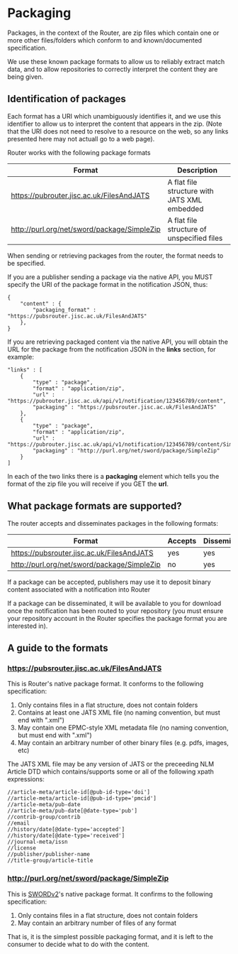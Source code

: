 # Packaging

Packages, in the context of the Router, are zip files which contain one or more other files/folders which conform to 
and known/documented specification.

We use these known package formats to allow us to reliably extract match data, and to allow repositories to correctly
interpret the content they are being given.

## Identification of packages

Each format has a URI which unambiguously identifies it, and we use this identifier to allow us to interpret the content
that appears in the zip.  (Note that the URI does not need to resolve to a resource on the web, so any links presented
here may not actuall go to a web page).

Router works with the following package formats

| Format | Description |
|--------|-------------|
| https://pubrouter.jisc.ac.uk/FilesAndJATS | A flat file structure with JATS XML embedded |
| http://purl.org/net/sword/package/SimpleZip | A flat file structure of unspecified files |

When sending or retrieving packages from the router, the format needs to be specified.

If you are a publisher sending a package via the native API, you MUST specify the URI of the package format in the
notification JSON, thus:

    {
        "content" : {
            "packaging_format" : "https://pubsrouter.jisc.ac.uk/FilesAndJATS"
        },
    }

If you are retrieving packaged content via the native API, you will obtain the URL for the package from the notification
JSON in the **links** section, for example:

    "links" : [
        {
            "type" : "package",
            "format" : "application/zip",
            "url" : "https://pubrouter.jisc.ac.uk/api/v1/notification/123456789/content",
            "packaging" : "https://pubsrouter.jisc.ac.uk/FilesAndJATS"
        },
        {
            "type" : "package",
            "format" : "application/zip",
            "url" : "https://pubrouter.jisc.ac.uk/api/v1/notification/123456789/content/SimpleZip",
            "packaging" : "http://purl.org/net/sword/package/SimpleZip"
        }
    ]

In each of the two links there is a **packaging** element which tells you the format of the zip file you will receive
if you GET the **url**.

## What package formats are supported?

The router accepts and disseminates packages in the following formats:

| Format | Accepts | Disseminates |
|--------|---------|--------------|
| https://pubsrouter.jisc.ac.uk/FilesAndJATS | yes | yes |
| http://purl.org/net/sword/package/SimpleZip | no | yes |

If a package can be accepted, publishers may use it to deposit binary content associated with a notification into Router

If a package can be disseminated, it will be available to you for download once the notification has been routed to your
repository (you must ensure your repository account in the Router specifies the package format you are interested in).


## A guide to the formats

### https://pubsrouter.jisc.ac.uk/FilesAndJATS

This is Router's native package format.  It conforms to the following specification:

1. Only contains files in a flat structure, does not contain folders
2. Contains at least one JATS XML file (no naming convention, but must end with ".xml")
3. May contain one EPMC-style XML metadata file (no naming convention, but must end with ".xml")
4. May contain an arbitrary number of other binary files (e.g. pdfs, images, etc)

The JATS XML file may be any version of JATS or the preceeding NLM Article DTD which contains/supports some or all of the following
xpath expressions:

    //article-meta/article-id[@pub-id-type='doi']
    //article-meta/article-id[@pub-id-type='pmcid']
    //article-meta/pub-date
    //article-meta/pub-date[@date-type='pub']
    //contrib-group/contrib
    //email
    //history/date[@date-type='accepted']
    //history/date[@date-type='received']
    //journal-meta/issn
    //license
    //publisher/publisher-name
    //title-group/article-title

### http://purl.org/net/sword/package/SimpleZip

This is [SWORDv2](http://swordapp.github.io/SWORDv2-Profile/SWORDProfile.html#iris)'s native package format.  It confirms to the following specification:

1. Only contains files in a flat structure, does not contain folders
2. May contain an arbitrary number of files of any format

That is, it is the simplest possible packaging format, and it is left to the consumer to decide what to do with the content.

